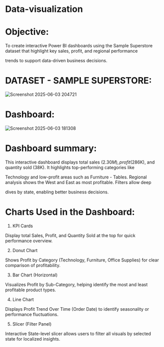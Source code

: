 # Data-visualization

#  Objective:
    
   To create interactive Power BI dashboards using the Sample Superstore dataset that highlight key sales, profit, and regional performance 
   
  trends to support data-driven business decisions.

#  DATASET - SAMPLE SUPERSTORE:

![Screenshot 2025-06-03 204721](https://github.com/user-attachments/assets/056b74cb-2322-4017-bd33-57cc84e2a1d3)

#  Dashboard:

![Screenshot 2025-06-03 181308](https://github.com/user-attachments/assets/ba0f5054-4844-4cf6-8557-218918f28e16)

#  Dashboard summary:

This interactive dashboard displays total sales ($2.30M), profit ($286K), and quantity sold (38K). It highlights top-performing categories like

Technology and low-profit areas such as Furniture - Tables. Regional analysis shows the West and East as most profitable. Filters allow deep 

dives by state, enabling better business decisions.

#  Charts Used in the Dashboard:

1. KPI Cards

Display total Sales, Profit, and Quantity Sold at the top for quick performance overview.

2. Donut Chart

Shows Profit by Category (Technology, Furniture, Office Supplies) for clear comparison of profitability.

3. Bar Chart (Horizontal)

Visualizes Profit by Sub-Category, helping identify the most and least profitable product types.

4. Line Chart

Displays Profit Trend Over Time (Order Date) to identify seasonality or performance fluctuations.

5. Slicer (Filter Panel)

Interactive State-level slicer allows users to filter all visuals by selected state for localized insights.









